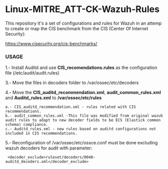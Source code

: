 # Linux-MITRE_ATT-CK-Wazuh-Rules

This repository it's a set of configurations and rules for Wazuh in an attemp to create or map the CIS benchmark from the CIS (Center Of Internet Security):

https://www.cisecurity.org/cis-benchmarks/


### USAGE

1.- Install Auditd and use **CIS_recomendations.rules** as the configuration file (/etc/audit/audit.rules)

3.- Move the files in decoders folder to /var/ossec/etc/decoders

4.- Move the **CIS_auditd_recommendation.xml**, **audit_common_rules.xml** and **Auditd_rules.xml** to **/var/ossec/etc/rules**

    a.- CIS_auditd_recommendation.xml - rules related with CIS recommendations.
    b.- audit_common_rules.xml -This file was modified from original wazuh audit rules to adapt to new decoder fields to be ECS (Elastick common schema) compliance.
    c.- Auditd_rules.xml - new rules based on auditd configurations not included in CIS recommendations.
     
5.-  Reconfiguration of /var/ossec/etc/ossce.conf must be done excluding wazuh decoders for audit with parameter:

 ```
  <decoder_exclude>ruleset/decoders/0040-auditd_decoders.xml</decoder_exclude>
```  
  
